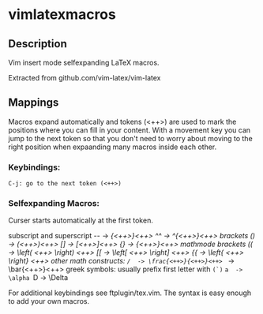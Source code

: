 # vimlatexmacros

## Description

Vim insert mode selfexpanding LaTeX macros.

Extracted from github.com/vim-latex/vim-latex

## Mappings

Macros expand automatically and tokens (<++>) are used to mark the positions where you can fill
in your content. With a movement key you can jump to the next token so that you don't need to
worry about moving to the right position when expaanding many macros inside each other.

### Keybindings:
    C-j: go to the next token (<++>)


### Selfexpanding Macros:
Curser starts automatically at the first token.

subscript and superscript
    --  ->  _{<++>}<++>
    ^^  ->  ^{<++>}<++>
brackets
    ()  ->  (<++>)<++>
    []  ->  [<++>]<++>
    {}  ->  {<++>}<++>
mathmode brackets
    ((  -> \left( <++> \right) <++>
    [[  -> \left[ <++> \right] <++>
    {{  -> \left\{ <++> \right\} <++>
other math constructs:
    `/  -> \frac{<++>}{<++>}<++>
    `_  -> \bar{<++>}<++>
greek symbols: usually prefix first letter with ``(`)``
    `a  -> \alpha
    `D  -> \Delta

For additional keybindings see ftplugin/tex.vim. The syntax is easy enough to add your own
macros.

